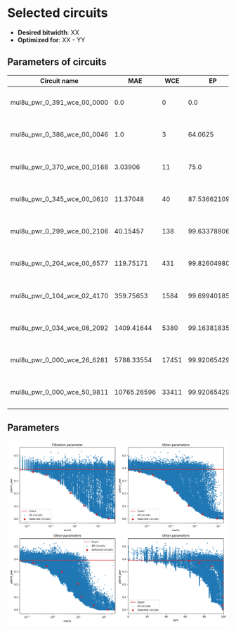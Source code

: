 
Selected circuits
===================
 - **Desired bitwidth**: XX
 - **Optimized for**: XX - YY


Parameters of circuits
----------------------------

| Circuit name | MAE | WCE | EP | MRE | Download |
| --- |  --- | --- | --- | --- | --- | 
| mul8u_pwr_0_391_wce_00_0000 | 0.0 | 0 | 0.0 | 0.0 |  [Verilog generic](mul8u_pwr_0_391_wce_00_0000_gen.v) [Verilog PDK45](mul8u_pwr_0_391_wce_00_0000_pdk45.v)  [C](mul8u_pwr_0_391_wce_00_0000.c) |
| mul8u_pwr_0_386_wce_00_0046 | 1.0 | 3 | 64.0625 | 0.051855476 |  [Verilog generic](mul8u_pwr_0_386_wce_00_0046_gen.v) [Verilog PDK45](mul8u_pwr_0_386_wce_00_0046_pdk45.v)  [C](mul8u_pwr_0_386_wce_00_0046.c) |
| mul8u_pwr_0_370_wce_00_0168 | 3.03906 | 11 | 75.0 | 0.1768299427 |  [Verilog generic](mul8u_pwr_0_370_wce_00_0168_gen.v) [Verilog PDK45](mul8u_pwr_0_370_wce_00_0168_pdk45.v)  [C](mul8u_pwr_0_370_wce_00_0168.c) |
| mul8u_pwr_0_345_wce_00_0610 | 11.37048 | 40 | 87.5366210938 | 0.5857104349 |  [Verilog generic](mul8u_pwr_0_345_wce_00_0610_gen.v) [Verilog PDK45](mul8u_pwr_0_345_wce_00_0610_pdk45.v)  [C](mul8u_pwr_0_345_wce_00_0610.c) |
| mul8u_pwr_0_299_wce_00_2106 | 40.15457 | 138 | 99.6337890625 | 2.3154909146 |  [Verilog generic](mul8u_pwr_0_299_wce_00_2106_gen.v) [Verilog PDK45](mul8u_pwr_0_299_wce_00_2106_pdk45.v)  [C](mul8u_pwr_0_299_wce_00_2106.c) |
| mul8u_pwr_0_204_wce_00_6577 | 119.75171 | 431 | 99.8260498047 | 9.5639210703 |  [Verilog generic](mul8u_pwr_0_204_wce_00_6577_gen.v) [Verilog PDK45](mul8u_pwr_0_204_wce_00_6577_pdk45.v)  [C](mul8u_pwr_0_204_wce_00_6577.c) |
| mul8u_pwr_0_104_wce_02_4170 | 359.75653 | 1584 | 99.6994018555 | 13.4578863259 |  [Verilog generic](mul8u_pwr_0_104_wce_02_4170_gen.v) [Verilog PDK45](mul8u_pwr_0_104_wce_02_4170_pdk45.v)  [C](mul8u_pwr_0_104_wce_02_4170.c) |
| mul8u_pwr_0_034_wce_08_2092 | 1409.41644 | 5380 | 99.1638183594 | 39.7773282667 |  [Verilog generic](mul8u_pwr_0_034_wce_08_2092_gen.v) [Verilog PDK45](mul8u_pwr_0_034_wce_08_2092_pdk45.v)  [C](mul8u_pwr_0_034_wce_08_2092.c) |
| mul8u_pwr_0_000_wce_26_6281 | 5788.33554 | 17451 | 99.9206542969 | 138.839504968 |  [Verilog generic](mul8u_pwr_0_000_wce_26_6281_gen.v) [Verilog PDK45](mul8u_pwr_0_000_wce_26_6281_pdk45.v)  [C](mul8u_pwr_0_000_wce_26_6281.c) |
| mul8u_pwr_0_000_wce_50_9811 | 10765.26596 | 33411 | 99.9206542969 | 273.171936268 |  [Verilog generic](mul8u_pwr_0_000_wce_50_9811_gen.v) [Verilog PDK45](mul8u_pwr_0_000_wce_50_9811_pdk45.v)  [C](mul8u_pwr_0_000_wce_50_9811.c) |

Parameters
--------------
![Parameters figure](fig.png)
         